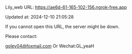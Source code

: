 Lily_web URL: https://ae6d-61-165-102-156.ngrok-free.app

Updated at: 2024-12-10 21:05:28

If you cannot open this URL, the server might be down.

Please contact: 

goley04@foxmail.com Or Wechat:GL_yeaH